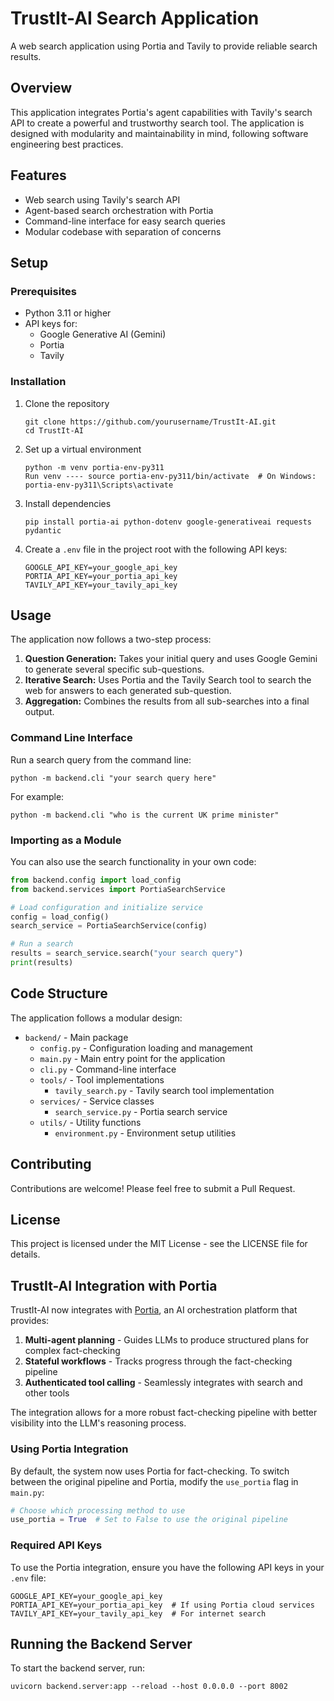 # TrustIt-AI Search Application

A web search application using Portia and Tavily to provide reliable search results.

## Overview

This application integrates Portia's agent capabilities with Tavily's search API to create a powerful and trustworthy search tool. The application is designed with modularity and maintainability in mind, following software engineering best practices.

## Features

- Web search using Tavily's search API
- Agent-based search orchestration with Portia
- Command-line interface for easy search queries
- Modular codebase with separation of concerns

## Setup

### Prerequisites

- Python 3.11 or higher
- API keys for:
  - Google Generative AI (Gemini)
  - Portia
  - Tavily

### Installation

1. Clone the repository

   ```
   git clone https://github.com/yourusername/TrustIt-AI.git
   cd TrustIt-AI
   ```

2. Set up a virtual environment

   ```
   python -m venv portia-env-py311
   Run venv ---- source portia-env-py311/bin/activate  # On Windows: portia-env-py311\Scripts\activate
   ```

3. Install dependencies

   ```
   pip install portia-ai python-dotenv google-generativeai requests pydantic
   ```

4. Create a `.env` file in the project root with the following API keys:
   ```
   GOOGLE_API_KEY=your_google_api_key
   PORTIA_API_KEY=your_portia_api_key
   TAVILY_API_KEY=your_tavily_api_key
   ```

## Usage

The application now follows a two-step process:

1.  **Question Generation:** Takes your initial query and uses Google Gemini to generate several specific sub-questions.
2.  **Iterative Search:** Uses Portia and the Tavily Search tool to search the web for answers to each generated sub-question.
3.  **Aggregation:** Combines the results from all sub-searches into a final output.

### Command Line Interface

Run a search query from the command line:

```
python -m backend.cli "your search query here"
```

For example:

```
python -m backend.cli "who is the current UK prime minister"
```

### Importing as a Module

You can also use the search functionality in your own code:

```python
from backend.config import load_config
from backend.services import PortiaSearchService

# Load configuration and initialize service
config = load_config()
search_service = PortiaSearchService(config)

# Run a search
results = search_service.search("your search query")
print(results)
```

## Code Structure

The application follows a modular design:

- `backend/` - Main package
  - `config.py` - Configuration loading and management
  - `main.py` - Main entry point for the application
  - `cli.py` - Command-line interface
  - `tools/` - Tool implementations
    - `tavily_search.py` - Tavily search tool implementation
  - `services/` - Service classes
    - `search_service.py` - Portia search service
  - `utils/` - Utility functions
    - `environment.py` - Environment setup utilities

## Contributing

Contributions are welcome! Please feel free to submit a Pull Request.

## License

This project is licensed under the MIT License - see the LICENSE file for details.

## TrustIt-AI Integration with Portia

TrustIt-AI now integrates with [Portia](https://github.com/portiaAI/portia-sdk-python), an AI orchestration platform that provides:

1. **Multi-agent planning** - Guides LLMs to produce structured plans for complex fact-checking
2. **Stateful workflows** - Tracks progress through the fact-checking pipeline
3. **Authenticated tool calling** - Seamlessly integrates with search and other tools

The integration allows for a more robust fact-checking pipeline with better visibility into the LLM's reasoning process.

### Using Portia Integration

By default, the system now uses Portia for fact-checking. To switch between the original pipeline and Portia, modify the `use_portia` flag in `main.py`:

```python
# Choose which processing method to use
use_portia = True  # Set to False to use the original pipeline
```

### Required API Keys

To use the Portia integration, ensure you have the following API keys in your `.env` file:

```
GOOGLE_API_KEY=your_google_api_key
PORTIA_API_KEY=your_portia_api_key  # If using Portia cloud services
TAVILY_API_KEY=your_tavily_api_key  # For internet search
```

## Running the Backend Server

To start the backend server, run:

```
uvicorn backend.server:app --reload --host 0.0.0.0 --port 8002
```
